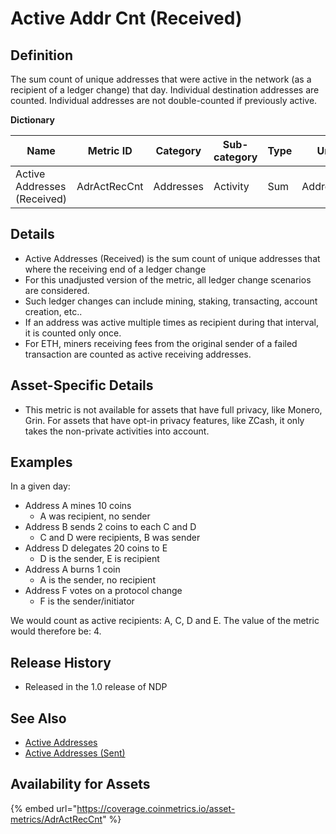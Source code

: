 # Active Addr Cnt (Received)

## **Definition**

The sum count of unique addresses that were active in the network (as a recipient of a ledger change) that day.  Individual destination addresses are counted.  Individual addresses are not double-counted if previously active.&#x20;

**Dictionary**

| **Name**                    | Metric ID    | **Category** | **Sub-category** | **Type** | **Unit**  | **Interval**  |
| --------------------------- | ------------ | ------------ | ---------------- | -------- | --------- | ------------- |
| Active Addresses (Received) | AdrActRecCnt | Addresses    | Activity         | Sum      | Addresses | 1 day, 1 hour |

## **Details**

* Active Addresses (Received) is the sum count of unique addresses that where the receiving end of a ledger change
* For this unadjusted version of the metric, all ledger change scenarios are considered.
* Such ledger changes can include mining, staking, transacting, account creation, etc..
* If an address was active multiple times as recipient during that interval, it is counted only once.
* For ETH, miners receiving fees from the original sender of a failed transaction are counted as active receiving addresses.

## **Asset-Specific Details**

* This metric is not available for assets that have full privacy, like Monero, Grin. For assets that have opt-in privacy features, like ZCash, it only takes the non-private activities into account.

## **Examples**

In a given day:

* Address A mines 10 coins
  * A was recipient, no sender
* Address B sends 2 coins to each C and D
  * C and D were recipients, B was sender
* Address D delegates 20 coins to E
  * D is the sender, E is recipient
* Address A burns 1 coin
  * A is the sender, no recipient
* Address F votes on a protocol change
  * F is the sender/initiator

We would count as active recipients: A, C, D and E. The value of the metric would therefore be: 4.

## **Release History**

* Released in the 1.0 release of NDP

## **See Also**

* [Active Addresses](adractcnt.md)
* [Active Addresses (Sent)](adractsentcnt.md)

## Availability for Assets

{% embed url="https://coverage.coinmetrics.io/asset-metrics/AdrActRecCnt" %}
